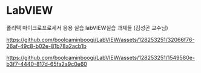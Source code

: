 # LabVIEW
폴리텍 마이크로프로세서 응용 실습 labVIEW실습 과제들 (김성곤 교수님)



https://github.com/boolcaminboogi/LabVIEW/assets/128253251/32066f76-26af-49c8-b02e-81b78a2acb1b



https://github.com/boolcaminboogi/LabVIEW/assets/128253251/1549580e-b3f7-4440-817d-65fa2a9c0e60

